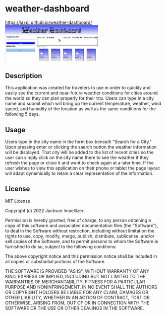 # weather-dashboard

https://jaxpi.github.io/weather-dashboard/
<br><img src="assets/images/mainscreenshot.jpg" style="width:300px; height auto;">


## Description

This application was created for travelers to use in order to quickly and easily see the current and near-future weather conditions for cities around the world so they can plan properly for their trip. Users can type in a city name and submit which will bring up the current temperature, weather, wind speed, and humidity of the location as well as the same conditions for the following 5 days.

## Usage

Users type in the city name in the form box beneath "Search for a City." Upon pressing enter or clicking the saerch button the weather information will be displayed. That city will be added to the list of recent cities so the user can simply click on the city name there to see the weather if they refresh the page or close it and want to check again at a later time. If the user wishes to view this application on their phone or tablet the page layout will adapt dynamically to retain a clear representation of the information.


## License

MIT License

Copyright (c) 2022 Jackson Impellizeri

Permission is hereby granted, free of charge, to any person obtaining a copy
of this software and associated documentation files (the "Software"), to deal
in the Software without restriction, including without limitation the rights
to use, copy, modify, merge, publish, distribute, sublicense, and/or sell
copies of the Software, and to permit persons to whom the Software is
furnished to do so, subject to the following conditions:

The above copyright notice and this permission notice shall be included in all
copies or substantial portions of the Software.

THE SOFTWARE IS PROVIDED "AS IS", WITHOUT WARRANTY OF ANY KIND, EXPRESS OR
IMPLIED, INCLUDING BUT NOT LIMITED TO THE WARRANTIES OF MERCHANTABILITY,
FITNESS FOR A PARTICULAR PURPOSE AND NONINFRINGEMENT. IN NO EVENT SHALL THE
AUTHORS OR COPYRIGHT HOLDERS BE LIABLE FOR ANY CLAIM, DAMAGES OR OTHER
LIABILITY, WHETHER IN AN ACTION OF CONTRACT, TORT OR OTHERWISE, ARISING FROM,
OUT OF OR IN CONNECTION WITH THE SOFTWARE OR THE USE OR OTHER DEALINGS IN THE
SOFTWARE.

